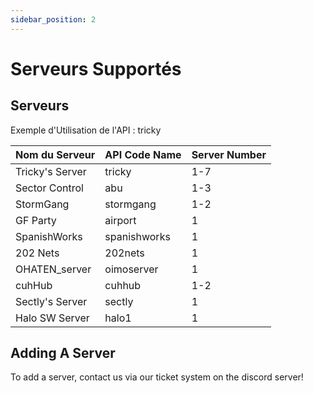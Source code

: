 ```yaml
---
sidebar_position: 2
---
```


# Serveurs Supportés

## Serveurs
Exemple d'Utilisation de l'API : <span class="code-text">tricky<number></span>

| Nom du Serveur  | API Code Name | Server Number |
| --------------- | ------------- | ------------- |
| Tricky's Server | tricky        | 1-7           |
| Sector Control  | abu           | 1-3           |
| StormGang       | stormgang     | 1-2           |
| GF Party        | airport       | 1             |
| SpanishWorks    | spanishworks  | 1             |
| 202 Nets        | 202nets       | 1             |
| OHATEN_server   | oimoserver    | 1             |
| cuhHub          | cuhhub        | 1-2           |
| Sectly's Server | sectly        | 1             |
| Halo SW Server  | halo1         | 1             |

## Adding A Server
To add a server, contact us via our ticket system on the discord server!
